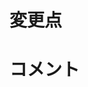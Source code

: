 # 変更点
<!--- ここはコメントアウト、必要に応じて外してください --->
<!--- ## ライブラリの追加 --->
<!--- * --->

<!--- ## 機能追加 --->
<!--- * --->


<!--- ## 機能修正 --->
<!--- * --->

# コメント
